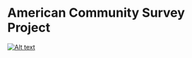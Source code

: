 # American Community Survey Project


[![Alt text](https://img.youtube.com/vi/f-3SnPA6IHo/0.jpg)](https://www.youtube.com/watch?v=f-3SnPA6IHo)

